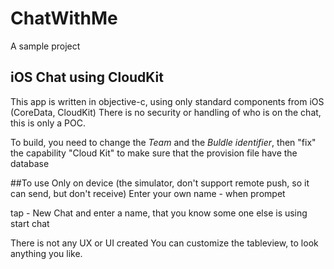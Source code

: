 # ChatWithMe

A sample project
## iOS Chat using CloudKit
This app is written in objective-c, using only standard components from iOS (CoreData, CloudKit)
There is no security or handling of who is on the chat, this is only a POC.

To build, you need to change the *Team* and the *Buldle identifier*,  then "fix" the capability "Cloud Kit" to make sure that the provision file have the database


##To use
Only on device (the simulator, don't support remote push, so it can send, but don't receive)
Enter your own name - when prompet

tap - New Chat and enter a name, that you know some one else is using
start chat

There is not any UX or UI created
You can customize the tableview, to look anything you like.
